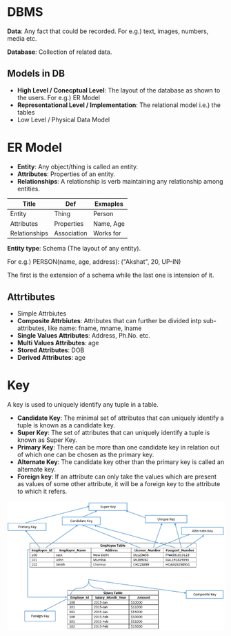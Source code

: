 # DBMS

**Data**: Any fact that could be recorded. For e.g.) text, images, numbers, media etc.

**Database**: Collection of related data.

## Models in DB

-   **High Level / Conecptual Level**: The layout of the database as shown to the users. For e.g.) ER Model
-   **Representational Level / Implementation**: The relational model i.e.) the tables
-   Low Level / Physical Data Model

# ER Model

-   **Entity**: Any object/thing is called an entity.
-   **Attributes**: Properties of an entity.
-   **Relationships**: A relationship is verb maintaining any relationship among entities.

| Title         | Def         | Exmaples  |
| ------------- | ----------- | --------- |
| Entity        | Thing       | Person    |
| Attributes    | Properties  | Name, Age |
| Relationships | Association | Works for |

**Entity type**: Schema (The layout of any entity).

For e.g.) PERSON(name, age, address): ("Akshat", 20, UP-IN)

The first is the extension of a schema while the last one is intension of it.

## Attrtibutes

-   Simple Attrbiutes
-   **Composite Attrbiutes**: Attributes that can further be divided intp sub-attributes, like name: fname, mname, lname
-   **Single Values Attributes**: Address, Ph.No. etc.
-   **Multi Values Attributes**: age
-   **Stored Attributes**: DOB
-   **Derived Attributes**: age

# Key

A key is used to uniquely identify any tuple in a table.

-   **Candidate Key**: The minimal set of attributes that can uniquely identify a tuple is known as a candidate key.
-   **Super Key**: The set of attributes that can uniquely identify a tuple is known as Super Key.
-   **Primary Key**: There can be more than one candidate key in relation out of which one can be chosen as the primary key.
-   **Alternate Key**: The candidate key other than the primary key is called an alternate key.
-   **Foreign key**: If an attribute can only take the values which are present as values of some other attribute, it will be a foreign key to the attribute to which it refers.

![Types of Keys](images/types_of_keys.png)
